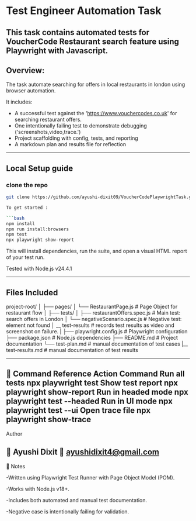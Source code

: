 # Test Engineer Automation Task 

This task contains automated tests for VoucherCode Restaurant search feature using Playwright with Javascript.
---
## Overview:
The task automate searching for offers in local restaurants in london using browser automation.

It includes:
- A successful test against the 'https://www.vouchercodes.co.uk' for searching restaurant offers.
- One intentionally failing test to demonstrate debugging ('screenshots,video,trace.')
- Project scaffolding with config,  tests, and reporting
- A markdown plan and results file for reflection

---


## Local Setup guide
### clone the repo
```bash
git clone https://github.com/ayushi-dixit09/VoucherCodePlaywrightTask.git

To get started :

```bash
npm install
npm run install:browsers
npm test
npx playwright show-report
```

This will install dependencies, run the suite, and open a visual HTML report of your test run.

Tested with Node.js v24.4.1

---




## Files Included

project-root/
│
├── pages/
│ └── RestaurantPage.js # Page Object for restaurant flow
│
├── tests/
│ ├── restaurantOffers.spec.js # Main test: search offers in London
│ └── negativeScenario.spec.js # Negative test: element not found
│ __ test-results              # records test results as video and screenshot on failure.
|
├── playwright.config.js # Playwright configuration
├── package.json # Node.js dependencies
├── README.md # Project documentation
└── test-plan.md # manual documentation of test cases
|__ test-results.md # manual documentation of test results

---

🧩 Command Reference
Action	              Command
Run all tests	      npx playwright test
Show test report	  npx playwright show-report
Run in headed mode	  npx playwright test --headed
Run in UI mode	      npx playwright test --ui
Open trace file       npx playwright show-trace
---

Author

👤 Ayushi Dixit
📧 ayushidixit4@gmail.com
---
🏁 Notes

-Written using Playwright Test Runner with Page Object Model (POM).

-Works with Node.js v18+.

-Includes both automated and manual test documentation.

-Negative case is intentionally failing for validation.

